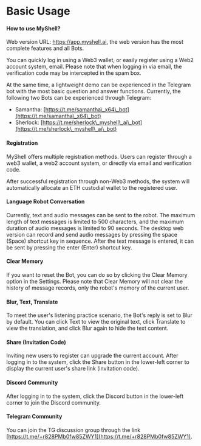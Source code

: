 # Basic Usage

#### How to use MyShell?

Web version URL: https://app.myshell.ai, the web version has the most complete features and all Bots.

You can quickly log in using a Web3 wallet, or easily register using a Web2 account system, email. Please note that when logging in via email, the verification code may be intercepted in the spam box.

At the same time, a lightweight demo can be experienced in the Telegram bot with the most basic question and answer functions. Currently, the following two Bots can be experienced through Telegram:

* Samantha: [https://t.me/samantha\_x64\_bot](https://t.me/samantha\_x64\_bot)
* Sherlock: [https://t.me/sherlock\_myshell\_ai\_bot](https://t.me/sherlock\_myshell\_ai\_bot)

#### Registration

MyShell offers multiple registration methods. Users can register through a web3 wallet, a web2 account system, or directly via email and verification code.

After successful registration through non-Web3 methods, the system will automatically allocate an ETH custodial wallet to the registered user.

#### Language Robot Conversation

Currently, text and audio messages can be sent to the robot. The maximum length of text messages is limited to 500 characters, and the maximum duration of audio messages is limited to 90 seconds. The desktop web version can record and send audio messages by pressing the space (Space) shortcut key in sequence. After the text message is entered, it can be sent by pressing the enter (Enter) shortcut key.

#### Clear Memory

If you want to reset the Bot, you can do so by clicking the Clear Memory option in the Settings. Please note that Clear Memory will not clear the history of message records, only the robot's memory of the current user.

#### Blur, Text, Translate

To meet the user's listening practice scenario, the Bot's reply is set to Blur by default. You can click Text to view the original text, click Translate to view the translation, and click Blur again to hide the text content.

#### Share (Invitation Code)

Inviting new users to register can upgrade the current account. After logging in to the system, click the Share button in the lower-left corner to display the current user's share link (invitation code).

#### Discord Community

After logging in to the system, click the Discord button in the lower-left corner to join the Discord community.

#### Telegram Community

You can join the TG discussion group through the link [https://t.me/+r828PMb0fw85ZWY1](https://t.me/+r828PMb0fw85ZWY1).